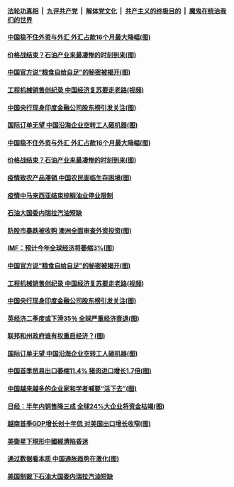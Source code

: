 

####  [法轮功真相](../../../../basic/blob/master/README.md?t=04160401) &nbsp;|&nbsp; [九评共产党](../../../../9ping.md/blob/master/README.md?t=04160401) &nbsp;|&nbsp; [解体党文化](../../../../jtdwh.md/blob/master/README.md?t=04160401)  &nbsp;|&nbsp; [共产主义的终极目的](../../../../gczydzjmd.md/blob/master/README.md?t=04160401) &nbsp;|&nbsp; [魔鬼在统治我们的世界](../../../../mgztzwmdsj.md/blob/master/README.md?t=04160401) 

#### [中国稳不住外资与外汇 外汇占款16个月最大降幅(图)](../pages/p5/929930.md?t=04160401) 

#### [价格战结束？石油产业来最凄惨的时刻到来(图)](../pages/p5/929921.md?t=04160401) 

#### [中国官方说“粮食自给自足”的秘密被揭开(图)](../pages/p5/929825.md?t=04160401) 

#### [工程机械销售创纪录 中国经济复苏要走老路(视频)](../pages/p5/929815.md?t=04160401) 

#### [中国央行现身印度金融公司股东榜引发关注(图)](../pages/p5/929832.md?t=04160401) 

#### [国际订单无望 中国沿海企业空转工人砸机器(图)](../pages/p5/929805.md?t=04160401) 

#### [中国稳不住外资与外汇 外汇占款16个月最大降幅(图)](../pages/p5/929930.md?t=04160401) 

#### [价格战结束？石油产业来最凄惨的时刻到来(图)](../pages/p5/929921.md?t=04160401) 

#### [疫情致农产品滞销 中国农民面临生存困境(图)](../pages/p5/929907.md?t=04160401) 

#### [疫情中马来西亚结束棕榈油业停业限制](../pages/p5/929906.md?t=04160401) 

#### [石油大国委内瑞拉汽油短缺](../pages/p5/929905.md?t=04160401) 

#### [防股市暴跌被收购 澳洲全面审查外资投资(图)](../pages/p5/929880.md?t=04160401) 

#### [IMF：预计今年全球经济将萎缩3%(图)](../pages/p5/929879.md?t=04160401) 

#### [中国官方说“粮食自给自足”的秘密被揭开(图)](../pages/p5/929825.md?t=04160401) 

#### [工程机械销售创纪录 中国经济复苏要走老路(视频)](../pages/p5/929815.md?t=04160401) 

#### [中国央行现身印度金融公司股东榜引发关注(图)](../pages/p5/929832.md?t=04160401) 

#### [英经济二季度或下滑35％ 全球严重经济衰退(图)](../pages/p5/929852.md?t=04160401) 

#### [联邦和州政府谁有权重启经济？(图)](../pages/p5/929851.md?t=04160401) 

#### [国际订单无望 中国沿海企业空转工人砸机器(图)](../pages/p5/929805.md?t=04160401) 

#### [中国首季贸易出口萎缩11.4% 猪肉进口增长1.7倍(图)](../pages/p5/929795.md?t=04160401) 

#### [中国越来越多的企业家和学者喊要“活下去”(图)](../pages/p5/929777.md?t=04160401) 

#### [日经：半年内销售降三成 全球24%大企业将资金枯竭(图)](../pages/p5/929768.md?t=04160401) 

#### [越南首季GDP增长创十年低 对美国出口增长收窄(图)](../pages/p5/929766.md?t=04160401) 

#### [美衛星下現形中國經濟陷昏迷](../pages/p5/929724.md?t=04160401) 

#### [通过数据看本质 中国通胀趋势在激化(图)](../pages/p5/929703.md?t=04160401) 

#### [美国制裁下石油大国委内瑞拉汽油短缺](../pages/p5/929718.md?t=04160401) 

